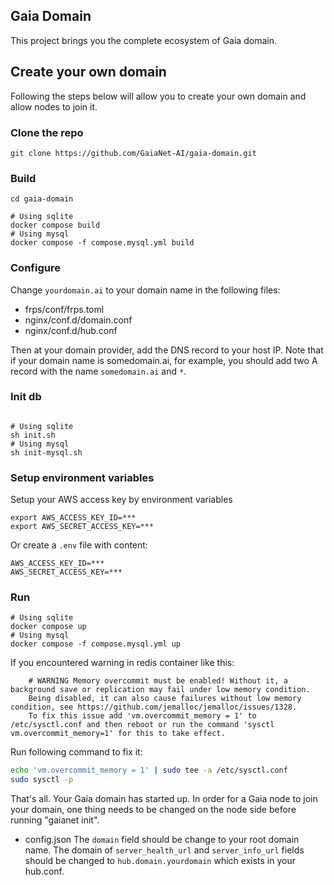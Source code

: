 ## Gaia Domain
This project brings you the complete ecosystem of Gaia domain.

## Create your own domain
Following the steps below will allow you to create your own domain and allow nodes to join it.

### Clone the repo
```shell
git clone https://github.com/GaiaNet-AI/gaia-domain.git
```

### Build
```shell
cd gaia-domain

# Using sqlite
docker compose build
# Using mysql
docker compose -f compose.mysql.yml build
```

### Configure
Change `yourdomain.ai` to your domain name in the following files:
- frps/conf/frps.toml
- nginx/conf.d/domain.conf
- nginx/conf.d/hub.conf

Then at your domain provider, add the DNS record to your host IP.
Note that if your domain name is somedomain.ai, for example, you should add two A record with the name `somedomain.ai` and `*`. 

### Init db
```shell

# Using sqlite
sh init.sh
# Using mysql
sh init-mysql.sh
```

### Setup environment variables
Setup your AWS access key by environment variables
```shell
export AWS_ACCESS_KEY_ID=***
export AWS_SECRET_ACCESS_KEY=***
```
Or create a `.env` file with content:
```.env
AWS_ACCESS_KEY_ID=***
AWS_SECRET_ACCESS_KEY=***
```

### Run
```shell
# Using sqlite
docker compose up
# Using mysql
docker compose -f compose.mysql.yml up
```

If you encountered warning in redis container like this:
```
	# WARNING Memory overcommit must be enabled! Without it, a background save or replication may fail under low memory condition.
	Being disabled, it can also cause failures without low memory condition, see https://github.com/jemalloc/jemalloc/issues/1328.
	To fix this issue add 'vm.overcommit_memory = 1' to /etc/sysctl.conf and then reboot or run the command 'sysctl vm.overcommit_memory=1' for this to take effect.
```
Run following command to fix it:
```bash
echo 'vm.overcommit_memory = 1' | sudo tee -a /etc/sysctl.conf
sudo sysctl -p
```

That's all. Your Gaia domain has started up.
In order for a Gaia node to join your domain, one thing needs to be changed on the node side before running "gaianet init".

- config.json
	The `domain` field should be change to your root domain name.
	The domain of `server_health_url` and `server_info_url` fields should be changed to `hub.domain.yourdomain` which exists in your hub.conf.